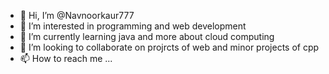 - 👋 Hi, I’m @Navnoorkaur777
- 👀 I’m interested in programming and web development
- 🌱 I’m currently learning java and more about cloud computing 
- 💞️ I’m looking to collaborate on projrcts of web and minor projects of cpp
- 📫 How to reach me ...

<!---
Navnoorkaur777/Navnoorkaur777 is a ✨ special ✨ repository because its `README.md` (this file) appears on your GitHub profile.
You can click the Preview link to take a look at your changes.
--->
